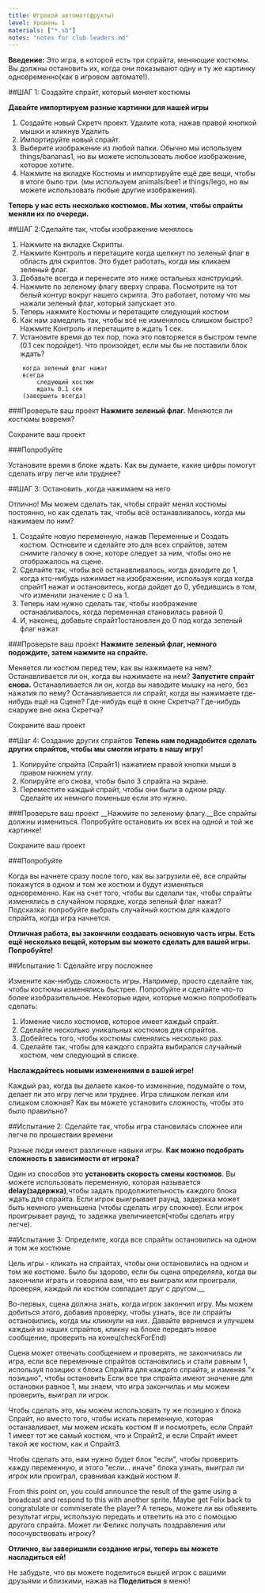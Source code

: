 ```yaml
---
title: Игровой автомат(фрукты)
level: Уровень 1
materials: ["*.sb"]
notes: "notes for club leaders.md"
---
```


__Введение:__
Это игра, в которой есть три спрайта, меняющие костюмы. Вы должны остановить их, когда они показывают одну и ту же картинку одновременно(как в игровом автомате!).

##ШАГ 1: Создайте спрайт, который меняет костюмы

__Давайте импортируем разные картинки для нашей игры__ 

1. Создайте новый Скретч проект. Удалите кота, нажав правой кнопкой мышки и кликнув Удалить
2. Импортируйте новый спрайт.
3. Выберите изображение из любой папки. Обычно мы используем things/bananas1, но вы можете использовать любое изображение, которое хотите.
4. Нажмите на вкладке Костюмы и импортируйте ещё две вещи, чтобы в итоге было три. (мы используем animals/bee1 и things/lego, но вы можете использовать любые другие изображения).


__Теперь у нас есть несколько костюмов. Мы хотим, чтобы спрайты меняли их по очереди.__ 

##ШАГ 2:Сделайте так, чтобы изображение менялось

1. Нажмите на вкладке Скрипты.
2. Нажмите Контроль и перетащите когда щелкнут по зеленый флаг в область для скриптов. Это будет работать, когда мы кликаем зеленый флаг.
3. Добавьте всегда и перенесите это ниже остальных конструкций.
4. Нажмите по зеленому флагу вверху справа. Посмотрите на тот белый контур вокруг нашего скрипта. Это работает, потому что мы нажали зеленый флаг, который запускает это. 
5. Теперь нажмите Костюмы и перетащите следующий костюм
6. Как нам замедлить так, чтобы всё не изменялось слишком быстро? Нажмите Контроль и перетащите в ждать 1 сек.
7. Установите время до тех пор, пока это повторяется в быстром темпе (0.1 сек подойдет). Что произойдет, если мы бы не поставили блок ждать?

```
	когда зеленый флаг нажат
	всегда		
		следующий костюм
		ждать 0.1 сек
	(завершить всегда)
```

###Проверьте ваш проект
__Нажмите зеленый флаг.__ 
Меняются ли костюмы вовремя?

Сохраните ваш проект

###Попробуйте

Установите время в блоке ждать. Как вы думаете, какие цифры помогут сделать игру легче или труднее?

##ШАГ 3: Остановить ,когда нажимаем на него 

Отлично! Мы можем сделать так, чтобы спрайт менял костюмы постоянно, но как сделать так, чтобы всё останавливалось, когда мы нажимаем по ним?

1. Создайте новую переменную, нажав Переменные и Создать костюм. Остновите и сделайте это для всех спрайтов, затем снимите галочку в окне, которе следует за ним, чтобы оно не отображалось на сцене.
2. Сделайте так, чтобы всё останавливалось, когда доходите до 1, когда кто-нибудь нажимает на изображении, используя когда когда спрайт1 нажат и остановитесь, когда дойдет до 0, убедившись в том, что изменили значение с 0 на 1.
3. Теперь нам нужно сделать так, чтобы изображение останавливалось, когда переменная становилась равной 0
4. И, наконец, добавьте спрайт1остановлен до 0 под когда зеленый флаг нажат

###Проверьте ваш проект
__Нажмите зеленый флаг, немного подождите, затем нажмите на спрайте.__  

Меняется ли костюм перед тем, как вы нажимаете на нем?
Останавливается ли он, когда вы нажимаете на нем?
__Запустите спрайт снова.__ Останавливается ли он, когда вы наводите мышку на него, без нажатия по нему? Останавливается ли спрайт, когда вы нажимаете где-нибудь ещё на Сцене? Где-нибудь ещё в окне Скретча? Где-нибудь снаруже вне окна Скретча?

Сохраните ваш проект

##Шаг 4: Создание других спрайтов
__Тепень нам поднадобится сделать других спрайтов, чтобы мы смогли играть в нашу игру!__

1. Копируйте спрайта (Спрайт1) нажатием правой кнопки мыши в правом нижнем углу.
2. Копируйте его снова, чтобы было 3 спрайта на экране.
3. Переместите каждый спрайт, чтобы они были в одном ряду. Сделайте их немного поменьше если это нужно.

###Проверьте ваш проект
__Нажмите по зеленому флагу.__Все спрайты должны измениться. Попробуйте остановить их всех на одной и той же картинке!

Сохраните ваш проект

###Попробуйте

Когда вы начнете сразу после того, как вы загрузили её, все спрайты покажутся в одном и том же костюм и будут изменяться одновременно. Как на счет того, чтобы вы сделали так, чтобы спрайты изменялись в случайном порядке, когда зеленый флаг нажат?
Подсказка: попробуйте выбрать случайный костюм для каждого спрайта, когда игра начнется.

__Отличная работа, вы закончили создавать основную часть игры. Есть ещё несколько вещей, которым вы можете сделать для вашей игры. Попробуйте!__


##Испытание 1: Сделайте игру посложнее

Измените как-нибудь сложность игры. Например, просто сделайте так, чтобы костюмы изменялись быстрее. Попробуйте и сделайте что-то более изобразительное. Некоторые идеи, которые можно попробобвать сделать:

1. Измение число костюмов, которое имеет каждый спрайт.
2. Сделайте несколько уникальных костюмов для спрайтов.
3. Добейтесь того, чтобы костюмы сменялись несколько раз.
4. Сделайте так, чтобы для каждого спрайта выбирался случайный костюм, чем следующий в списке.

__Наслаждайтесь новыми изменениями в вашей игре!__

Каждый раз, когда вы делаете какое-то изменение, подумайте о том, делает ли это игру легче или труднее. Игра слишком легкая или слишком сложная? Как вы можете установить сложность, чтобы это было правильно?


##Испытание 2: Сделайте так, чтобы игра становилась сложнее или легче по прошествии времени

Разные люди имеют различные навыки игры. __Как можно подобрать сложность в зависимости от игрока?__

Один из способов это __установить скорость смены костюмов__. Вы можете использовать переменную, которая называется __delay(задержка)__,чтобы задать продолжительность каждого блока ждать для спрайта. Если игрок выигрывает раунд, задержка может быть немного уменьшена (чтобы сделать игру сложнее). Если игрок проигрывает раунд, то задежка увеличиается(чтобы сделать игру легче).

##Испытание 3: Определите, когда все спрайты остановились на одном и том же костюме

Цель игры - кликать на спрайтах, чтобы они остановились на одном и том же костюме. Было бы здорово, если бы сцена определяла, когда вы закончили играть и говорила вам, что вы выиграли или проиграли, проверяя, каждый ли костюм совпадает друг с другом.__

Во-первых, сцена должна знать, когда игрок закончил игру. Мы можем добиться этого, добавив проверку, чтобы узнать, все ли спрайты остановились, когда мы кликнули на них. Давайте вернемся и улучшем каждый из наших спрайтов, кликну на блоке передать новое сообщение, проверить на конец(checkForEnd)

Сцена может отвечать сообщением и проверять, не закончилась ли игра, если все переменные спрайтов остановились и стали равным 1, используя позицию х блока Спрайта для каждого спрайта, и изменяя "х позицию", чтобы остановить Если все три спрайта имеют значение для остановки равное 1, мы знаем, что игра закончилаь и мы можем проверить, выиграл ли игрок.

Чтобы сделать это, мы можем использовать ту же позицию х блока Спрайт, но вместо того, чтобы искать переменную, которая останавливает, мы можем искать костюм # и посмотреть, если Спрайт 1 имеет тот же самый костюм, что и Спрайт2, и если Спрайт имеет такой же костюм, как и Спрайт3.

Чтобы сделать это, нам нужно будет блок "если", чтобы проверить кажду переменную, и этого "если... иначе" блока узнать, выиграл ли игрок или проиграл, сравнивая каждый костюм #.

From this point on, you could announce the result of the game using a broadcast and respond to this with another sprite. Maybe get Felix back to congratulate or commiserate the player? А теперь, можете ли вы объявить результат игры, использую передать и ответить на это с помощью другого спрайта. Может ли Феликс получать поздравления или посочувствовать игроку?


__Отлично, вы заверишили создание игры, теперь вы можете насладиться ей!__

Не забудьте, что вы можете поделиться вышей игрок с вашими друзьями и близкими, нажав на __Поделиться__ в меню!
